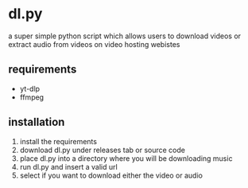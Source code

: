 # dl.py

a super simple python script which allows users to download videos or extract audio from videos on video hosting webistes

## requirements
- yt-dlp
- ffmpeg

## installation
1. install the requirements
2. download dl.py under releases tab or source code
3. place dl.py into a directory where you will be downloading music
4. run dl.py and insert a valid url
5. select if you want to download either the video or audio
